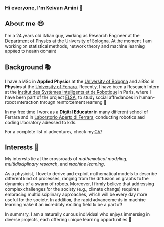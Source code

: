 ### Hi everyone, I'm Keivan Amini 👋

## About me 😄
I'm a 24 years old italian guy, working as Research Engineer at the [Department of Physics](https://physics-astronomy.unibo.it/en) at the University of Bologna. At the moment, I am working on statistical methods, network theory and machine learning applied to health domain!

## Background 📚
I have a MSc in **Applied Physics** at the [University of Bologna](https://www.unibo.it/it) and a BSc in **Physics** at the [University of Ferrara](https://www.unife.it/it). Recently, I have been a Research Intern at the [Institut des Systèmes Intelligents et de Robotique](https://www.isir.upmc.fr/isir/presentation/?lang=en) in Paris, where I have been part of the project [ELSA](https://www.isir.upmc.fr/projects/elsa/?lang=en), to study social affrodances in human-robot interaction through reinforcement learning 🤖

In my free time I work as a **Digital Educator** in many different school of Ferrara and in [Laboratorio Aperto di Ferrara](https://laboratorioapertoferrara.it/), conducting robotics and coding laboratory adressed to kids.

For a complete list of adventures, check my [CV](https://www.unibo.it/sitoweb/keivan.amini2/download/en/Keivan_Amini_CV-ENG.pdf)!

## Interests 🧠
My interests lie at the crossroads of *mathematical modeling*, *multidisciplinary research*, and *machine learning*.

As a physicist, I love to derive and exploit mathematical models to describe different kind of processes, ranging from the diffusion on graphs to the dynamics of a swarm of robots. Moreover, I firmly believe that addressing complex challenges for the society (e.g., climate change) requires embracing multidisciplinary approaches, which will be every day more useful for the society. In addition, the rapid advancements in machine learning make it an incredibly exciting field to be a part of!

In summary, I am a naturally curious individual who enjoys immersing in diverse projects, each offering unique learning opportunities 🌱










<!--
**keivan-amini/keivan-amini** is a ✨ _special_ ✨ repository because its `README.md` (this file) appears on your GitHub profile.

Here are some ideas to get you started:

- 🔭 I’m currently working on ...
- 🌱 I’m currently learning ...
- 👯 I’m looking to collaborate on ...
- 🤔 I’m looking for help with ...
- 💬 Ask me about ...
- 📫 How to reach me: ...
- 😄 Pronouns: ...
- ⚡ Fun fact: ...
-->
